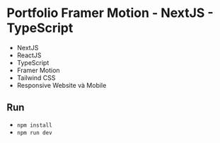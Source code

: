 # Portfolio Framer Motion - NextJS - TypeScript
- NextJS
- ReactJS
- TypeScript
- Framer Motion
- Tailwind CSS
- Responsive Website và Mobile

## Run 
- `npm install`
- `npm run dev`